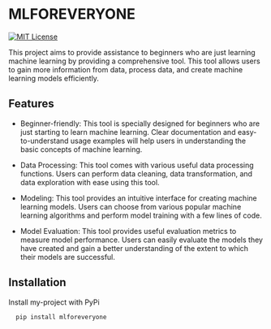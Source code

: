 
# MLFOREVERYONE
[![MIT License](https://img.shields.io/badge/License-MIT-green.svg)](https://choosealicense.com/licenses/mit/)

This project aims to provide assistance to beginners who are just learning machine learning by providing a comprehensive tool. This tool allows users to gain more information from data, process data, and create machine learning models efficiently.


## Features

* Beginner-friendly: This tool is specially designed for beginners who are just starting to learn machine learning. Clear documentation and easy-to-understand usage examples will help users in understanding the basic concepts of machine learning.

* Data Processing: This tool comes with various useful data processing functions. Users can perform data cleaning, data transformation, and data exploration with ease using this tool.

* Modeling: This tool provides an intuitive interface for creating machine learning models. Users can choose from various popular machine learning algorithms and perform model training with a few lines of code.

* Model Evaluation: This tool provides useful evaluation metrics to measure model performance. Users can easily evaluate the models they have created and gain a better understanding of the extent to which their models are successful.


## Installation

Install my-project with PyPi

```bash
  pip install mlforeveryone
```
    
